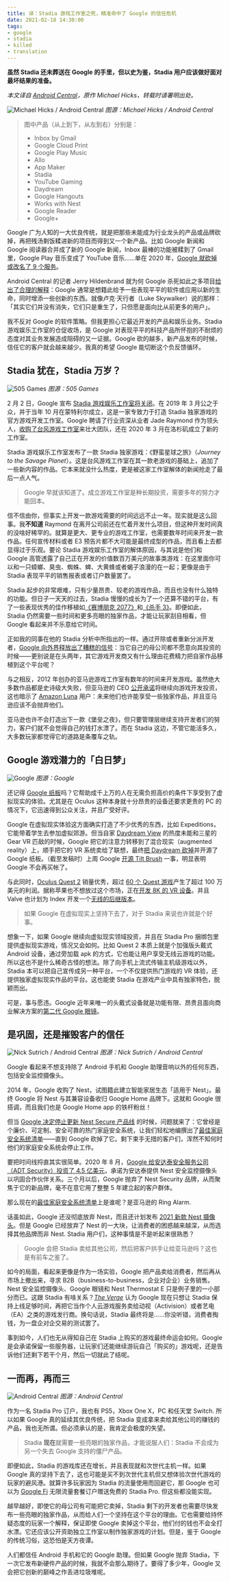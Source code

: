 ```yaml
---
title: 译：Stadia 游戏工作室之死，精准命中了 Google 的信任危机
date: 2021-02-18 14:30:00
tags:
- google
- stadia
- killed
- translation
---
```


**虽然 Stadia 还未葬送在 Google 的手里，但以史为鉴，Stadia 用户应该做好面对最坏结果的准备。**

<!-- more -->

*本文译自 [Android Central](https://www.androidcentral.com/google-kills-plenty-projects-stadia-games-demise-problematic)，原作 Michael Hicks，转载时请署明出处。*

![Michael Hicks / Android Central](https://www.androidcentral.com/sites/androidcentral.com/files/styles/w830_wm_blw/public/article_images/2021/02/graveyard-of-google-products-and-services.jpg)
*图源：Michael Hicks / Android Central*

> 图中产品（从上到下，从左到右）分别是：
> - Inbox by Gmail
> - Google Cloud Print
> - Google Play Music
> - Allo
> - App Maker
> - Stadia
> - YouTube Gaming
> - Daydream
> - Google Hangouts
> - Works with Nest
> - Google Reader
> - Google+

Google 广为人知的一大优良传统，就是把那些未能成为行业龙头的产品或品牌砍掉，再把残汤剩饭糅进新的项目而得到又一个新产品。比如 Google 新闻和 Google 阅读器合并成了新的 Google 新闻，Inbox 最棒的功能被糅到了 Gmail 里，Google Play 音乐变成了 YouTube 音乐……单在 2020 年，[Google 就砍掉或改名了 9 个服务](https://www.androidcentral.com/5-features-google-killed-2020-and-5-it-replaced)。

Android Central 的记者 Jerry Hildenbrand 就为何 Google 杀死如此之多项目[给出了合理的解释](https://www.androidcentral.com/heres-why-google-kills-so-many-its-projects)：Google 通常是想籍此给予一些表现平平的软件或应用以新的生命，同时增添一些创新的东西。就像卢克·天行者（Luke Skywalker）说的那样：「其实它们并没有消失，它们只是重生了，只但愿是面向比从前更多的用户」。

我不反对 Google 的软件策略。但我更担心它最近开发的产品和娱乐业务。Stadia 游戏娱乐工作室的仓促收场，是 Google 对表现平平的科技产品所怀抱的不耐烦的态度对其业务发展造成阻碍的又一证据。Google 砍的越多，新产品发布的时候，信任它的客户就会越来越少。我真的希望 Google 能切断这个负反馈循环。

## Stadia 犹在，Stadia 万岁？

![505 Games](https://www.androidcentral.com/sites/androidcentral.com/files/styles/w830/public/article_images/2021/01/journey-to-the-savage-planet-featured-image.jpg)
*图源：505 Games*

2 月 2 日，Google 宣布 [Stadia 游戏娱乐工作室将关闭](https://www.androidcentral.com/stadia-games-and-entertainment-shutting-down)。在 2019 年 3 月公之于众，并于当年 10 月在蒙特利尔成立，这是一家专致力于打造 Stadia 独家游戏的官方游戏开发工作室。Google 聘请了行业资深从业者 Jade Raymond 作为领头人，[收购了台风游戏工作室](https://www.androidcentral.com/google-stadia-acquires-typhoon-studios-journey-savage-planet-still-track)来壮大团队，还在 2020 年 3 月在洛杉矶成立了新的工作室。

Stadia 游戏娱乐工作室发布了一款 Stadia 独家游戏：《野蛮星球之旅》（*Journey to the Savage Planet*）。这是台风游戏工作室在其一款老游戏的基础上，追加了一些新内容的作品。它本来就没什么热度，更是被这家工作室解体的新闻抢走了最后一点人气。

> Google 早就该知道了。成立游戏工作室是种长期投资，需要多年的努力才能回本。

信不信由你，但事实上开发一款游戏需要的时间远远不止一年。现实就是这么回事。我**不知道** Raymond 在离开公司前还在忙着开发什么项目，但这种开发时间真的没啥好稀罕的。就算是更大、更专业的游戏工作室，也需要数年时间来开发一款作品。任何宣传材料或者 E3 预告片都不大可能是最终成型的作品，而且看上去都显得过于乐观。要论 Stadia 游戏娱乐工作室的解体原因，与其说是他们和 Google 高管透露了自己正在开发的价值数百万美元的故事类游戏：在这里面你可以和一只蟑螂、臭虫、蜘蛛、蜱、大黄蜂或者蝎子浪漫的在一起；更像是由于 Stadia 表现平平的销售报表或者订户数量罢了。

Stadia 起步的非常艰难，只有少量昂贵、较老的游戏作品，而且也没有什么独特的功能。但日子一天天的过去，Stadia 慢慢的成长为了一个还算不错的平台，有了一些表现优秀的佳作移植如[《赛博朋克 2077》](https://www.androidcentral.com/cyberpunk-2077-stadia-review)和[《杀手 3》](https://www.androidcentral.com/hitman-3-stadia-review)。即便如此，Stadia 仍然需要一些时间和更多亮眼的独家作品，才能让玩家刮目相看，但 Google 看起来并不乐意给它时间。

正如我的同事在他的 Stadia 分析中所指出的一样。通过开除或者重新分派开发者，[Google 向外界释放出了糟糕的信号](https://www.androidcentral.com/its-not-end-stadia-google-sending-terrible-message)：当它自己的母公司都不愿意向其投资的时候——更别说是在头两年，其它游戏开发商又有什么理由花费精力把自家作品移植到这个平台呢？

与之相反，2012 年创办的亚马逊游戏工作室有数年的时间来开发游戏。虽然绝大多数作品都是史诗级大失败，但亚马逊的 CEO [公开承诺](https://finance.yahoo.com/news/amazon-next-ceo-says-committed-194448289.html)将继续向游戏开发投资，这也暗示了 [Amazon Luna](https://www.androidcentral.com/amazon-luna-hands-on) 用户：未来他们也许能享受一些独家作品，并且亚马逊应该不会抛弃他们。

亚马逊也许不会打造出下一款《堡垒之夜》，但只要管理层继续支持开发者们的努力，客户们就不会觉得自己的钱打水漂了。而在 Stadia 这边，不管它能活多久，大多数玩家都觉得它的道路是条覆车之轨。

## Google 游戏潜力的「白日梦」

![Google](https://www.androidcentral.com/sites/androidcentral.com/files/styles/w830/public/article_images/2019/05/google-daydream-vr-headset-hero-image.jpg)
*图源：Google*

还记得 [Google 纸板](https://www.androidcentral.com/best-decade-google-cardboard)吗？它帮助成千上万的人在无需负担高价的条件下享受到了虚拟现实的体验。尤其是在 Oculus 这种本身就十分昂贵的设备还要求更贵的 PC 的情况下，它迅速得到公众关注，并且广受好评。

Google 在虚拟现实体验这方面确实打造了不少优秀的东西，比如 Expeditions，它能带着学生去参加虚拟郊游。但当自家 [Daydream View](https://www.androidcentral.com/daydream) 的热度未能和三星的 Gear VR 匹敌的时候，Google 把它的注意力转移到了混合现实（augmented reality）上，顺手把它的 VR 系统卖给了联想，最终[把 Daydream 砍掉](https://www.androidcentral.com/googles-daydream-vr-platform-finally-and-fully-dead)并开源了 Google 纸板。（截至发稿时）上周 Google [开源 Tilt Brush](https://www.androidcentral.com/tilt-brush-going-open-source) 一事，明显表明 Google 不会再买帐了。

与此同时，[Oculus Quest 2](https://www.androidcentral.com/oculus-quest-2) 销量优秀，超过 [60 个 Quest 游戏](https://www.androidcentral.com/oculus-quest-developers-are-making-millions-dollars-quest-2)产生了超过 100 万美元的利润。据称苹果也不想放过这个市场，正在[开发 8K 的 VR 设备](https://www.imore.com/huge-apple-vr-headset-leak-reveals-two-8k-displays-3000-price-tag-0)。并且 Valve 也计划为 Index 开发一个[无线的后继版本](https://www.windowscentral.com/wireless-valve-index-way-new-patent-says-yes)。

> 如果 Google 在虚拟现实上坚持下去了，对于 Stadia 来说也许就是个好事。

想象一下，如果 Google 继续向虚拟现实领域投资，并且在 Stadia Pro 捆绑包里提供虚拟现实游戏，情况又会如何。比如 Quest 2 本质上就是个加强版头戴式 Android 设备，通过旁加载 apk 的方式，它也能让用户享受无线云游戏的功能。所以这也不是什么稀奇古怪的想法。除了向手机上流式传输主机级游戏以外，Stadia 本可以把自己宣传成另一种平台，一个不仅提供热门游戏的 VR 体验，还提供独家虚拟现实作品的平台。这也能使 Stadia 在游戏产业中具有独家特色，脱颖而出。

可是，事与愿违。Google 近年来唯一的头戴式设备就是功能有限、昂贵且面向商业解决方案的[第二代 Google 眼镜](https://www.androidcentral.com/google-glass-enterprise-edition-2-now-much-easier-buy)。

## 是巩固，还是摧毁客户的信任

![Nick Sutrich / Android Central](https://www.androidcentral.com/sites/androidcentral.com/files/styles/w830_wm_brw/public/article_images/2020/10/nest-secure-dead-hero.jpg)
*图源：Nick Sutrich / Android Central*

Google 看起来不想支持除了 Android 手机和 Google 助理音响以外的任何东西，包括安全监控摄像头。

2014 年，Google 收购了 Nest，试图籍此建立智能家居生态「适用于 Nest」。最终 Google 将 Nest 与其兼容设备收归 Google Home 品牌下。这就和 Google 很搭调，而且我们也是 Google Home app 的铁杆粉丝！

但当 [Google 决定停止更新 Nest Secure 产品线](https://www.androidcentral.com/nest-secure-being-discontinued-and-people-are-rightfully-losing-their-minds) 的时候，问题就来了：它曾经是个廉价、可定制、安全可靠的热门家庭安全系统，让我们轻松地编撰出了[最佳家庭安全系统清单](https://www.androidcentral.com/best-home-security-systems)——直到 Google 砍掉了它。剩下束手无措的客户们，浑然不知何时他们的家庭安全系统会停止工作。

要把时间线捋直其实很简单。2020 年 8 月，[Google 给安达泰安全服务公司（ADT Security）投资了 4.5 亿美元](https://www.androidcentral.com/google-makes-another-big-push-smart-home-security-investing-adt)，承诺为安达泰提供 Nest 安全监控摄像头以巩固合作伙伴关系。三个月以后，Google 抛弃了 Nest Security 品牌，从而聚焦于它的新品牌，毫不在意它用了整整 5 年建立起的客户群体。

那么现在的[最佳家庭安全系统清单](https://www.androidcentral.com/best-home-security-systems)上是谁呢？是亚马逊的 Ring Alarm.

话虽如此，Google 还没彻底放弃 Nest，而且还计划发布 [2021 新款 Nest 摄像头](https://www.androidcentral.com/google-set-unveil-new-line-nest-cameras-2021)。但是 Google 已经放弃了 Nest 的一大块，让消费者的困惑越来越深，从而选择其他品牌而非 Nest. Stadia 用户们，这种事情是不是听起来很熟悉？

> Google 会把 Stadia 卖给其他公司，然后把客户拱手让给亚马逊吗？这也是有前车之鉴了。

如今的局面，看起来更像是作为一场实验，Google 把产品卖给消费者，然后再从市场上撤出来，寻求 B2B（business-to-business，企业对企业）业务销售。Nest 安全监控摄像头、Google 眼镜和 Nest Thermostat E 只是例子里的一小部分而已。这跟 Stadia 有啥关系？*[The Verge](https://www.theverge.com/22260994/google-stadia-platform-white-label-option)* 认为 Google 现在只想让 Stadia 保持上线足够时间，再把它当作个人云游戏服务卖给动视（Activision）或者艺电（EA）之类的游戏发行商。换句话说，Stadia 最终将是……你没听错，消费者掏钱，为一盘企对企交易的测试罢了。

事到如今，人们也无从得知自己在 Stadia 上购买的游戏最终命运会如何。Google 是会承诺保留一些服务器，让玩家们还能继续游玩自己「购买的」游戏呢，还是告诉他们还剩下若干个月，然后一切就此了结呢。

## 一而再，再而三

![Android Central](https://www.androidcentral.com/sites/androidcentral.com/files/styles/w830_wm_brw/public/article_images/2017/02/google-logo-dark-glfx-glfx.jpg)
*图源：Android Central*

作为一名 Stadia Pro 订户，我也有 PS5，Xbox One X，PC 和任天堂 Switch. 所以如果 Google 真的延续其优良传统，把 Stadia 变成拿来卖给其他公司的赚钱的产品，我也无所谓。但必须承认的是，我肯定会极度的失望。

> Stadia **现在**就需要一些亮眼的独家作品，才能说服人们：Stadia 不会成为另一个失去 Google 支持的僵尸产品。

即便如此，Stadia 的游戏库还在增长，并且表现就和次世代主机一样。如果 Google 真的坚持下去了，这也可能是买不到次世代主机但又想体验次世代游戏的玩家的避风港。就算许多玩家因为 Stadia 的流量使用而回避它，那 Google 也可以为 [Google Fi](https://www.androidcentral.com/google-fi) 无限流量套餐订户赠送免费的 Stadia Pro. 但这些都没能实现。

越早越好，即使它的母公司有可能把它卖掉，Stadia 剩下的开发者也需要尽快发布一些亮眼的独家作品，从而给人们一个坚持在这个平台的理由。它也需要给持怀疑态度的玩家一个解释，保证即使 Google 卖掉这个平台，他们付的钱也不会全打水漂。它还应该公开资助独立工作室以制作独家游戏的计划。但是，鉴于 Google 的传统习俗，这恐怕是天方夜谭。

人们都信任 Android 手机和它的 Google 助理。但如果 Google 抛弃 Stadia，下一次它发布新硬件产品的时候，我就不会那么期待了。要得了多少年，Google 又会把它创新的巅峰之作丢进垃圾堆呢。
